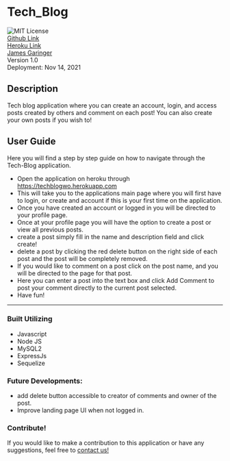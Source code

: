# Tech_Blog
![MIT License](https://img.shields.io/apm/l/PACK?style=plastic)  
<a href="https://github.com/originator1/Tech_Blog" target="_blank">Github Link</a> \
<a href="https://techblogwo.herokuapp.com" target="_blank">Heroku Link</a> \
[James Garinger](https://github.com/originator1) \
Version 1.0 \
Deployment: Nov 14, 2021 




## Description
  Tech blog application where you can create an account, login, and access posts created by others and comment on each post! You can also create your own posts if you wish to! 
## User Guide 
<!-- Deployed Link -->
Here you will find a step by step guide on how to navigate through the Tech-Blog application.
- Open the application on heroku through https://techblogwo.herokuapp.com 
- This will take you to the applications main page where you will first have to login, or create and account if this is your first time on the application.
- Once you have created an account or logged in you will be directed to your profile page.
- Once at your profile page you will have the option to create a post or view all previous posts.
- create a post simply fill in the name and description field and click create!
- delete a post by clicking the red delete button on the right side of each post and the post will be completely removed.
- If you would like to comment on a post click on the post name, and you will be directed to the page for that post.
- Here you can enter a post into the text box and click Add Comment to post your comment directly to the current post selected.
- Have fun!

---





### Built Utilizing
- Javascript
- Node JS
- MySQL2
- ExpressJs
- Sequelize





### Future Developments:
- add delete button accessible to creator of comments and owner of the post.
- Improve landing page UI when not logged in.
### Contribute!
If you would like to make a contribution to this application or have any suggestions, feel free to
<a href="mailto:jkggaringer@gmail.com" target="_blank">contact us!</a>
